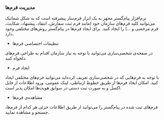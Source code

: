 

### مدیریت فرم‌ها 


نرم‌افزار پیام‌گستر مجهز به یک ابزار فرم‌ساز پیشرفته است که به شکل شماتیک می‌توانید کلیه فرم‌های سازمان خود (مانند فرم ثبت سفارش، انتقاد، پیشنهاد، شکایت، فرم مرخصی و ...) را ایجاد کنید. برای ایجاد فرم‌ها در پیام‌گستر روش‌های مختلفی وجود دارد.



-  	تنظیمات اختصاصی فرم‌ها

در صفحه‌ی شخصی‌سازی می‌توانید با توجه به نیاز سازمان اقدام به طراحی فرم‌های دلخواه کنید.




-  	ایجاد فرم

با توجه به فرم‌هایی که در شخصی‌سازی تعریف کرده‌اید می‌توانید فرم‌های مختلفی ایجاد کنید. امکان ایجاد فرم‌ها از طریق خطوط ارتباطی، لینک عمومی، ورود اطلاعات از فایل اکسل و به صورت ثبت دستی در سوابق هویت‌ها امکان پذیر است.



-  	مشاهده‌ی فرم‌ها

فرم‌های ثبت شده در پیام‌گستر را می‌توانید از طریق اطلاعات جزئی هر کدام از فرم‌ها، جستجو و مشاهده نمایید. 
